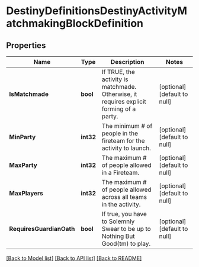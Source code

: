# DestinyDefinitionsDestinyActivityMatchmakingBlockDefinition

## Properties
Name | Type | Description | Notes
------------ | ------------- | ------------- | -------------
**IsMatchmade** | **bool** | If TRUE, the activity is matchmade. Otherwise, it requires explicit forming of a party. | [optional] [default to null]
**MinParty** | **int32** | The minimum # of people in the fireteam for the activity to launch. | [optional] [default to null]
**MaxParty** | **int32** | The maximum # of people allowed in a Fireteam. | [optional] [default to null]
**MaxPlayers** | **int32** | The maximum # of people allowed across all teams in the activity. | [optional] [default to null]
**RequiresGuardianOath** | **bool** | If true, you have to Solemnly Swear to be up to Nothing But Good(tm) to play. | [optional] [default to null]

[[Back to Model list]](../README.md#documentation-for-models) [[Back to API list]](../README.md#documentation-for-api-endpoints) [[Back to README]](../README.md)


